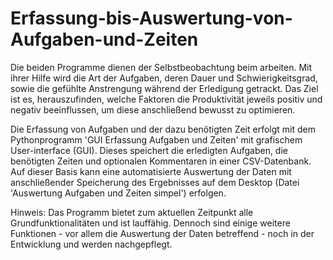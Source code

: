 # Erfassung-bis-Auswertung-von-Aufgaben-und-Zeiten

Die beiden Programme dienen der Selbstbeobachtung beim arbeiten. Mit ihrer Hilfe wird die Art der Aufgaben, deren Dauer und Schwierigkeitsgrad, sowie die gefühlte Anstrengung während der Erledigung getrackt. Das Ziel ist es, herauszufinden, welche Faktoren die Produktivität jeweils positiv und negativ beeinflussen, um diese anschließend bewusst zu optimieren.

Die Erfassung von Aufgaben und der dazu benötigten Zeit erfolgt mit dem Pythonprogramm 'GUI Erfassung Aufgaben und Zeiten' mit grafischem User-interface (GUI). Dieses speichert die erledigten Aufgaben, die benötigten Zeiten und optionalen Kommentaren in einer CSV-Datenbank. Auf dieser Basis kann eine automatisierte Auswertung der Daten mit anschließender Speicherung des Ergebnisses auf dem Desktop (Datei 'Auswertung Aufgaben und Zeiten simpel') erfolgen.

Hinweis: Das Programm bietet zum aktuellen Zeitpunkt alle Grundfunktionalitäten und ist lauffähig. Dennoch sind einige weitere Funktionen - vor allem die Auswertung der Daten betreffend - noch in der Entwicklung und werden nachgepflegt.
